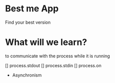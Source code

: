 # Best me App

Find your best version

# What will we learn?

to communicate with the process while it is running

[] process.stdout
[] process.stdin
[] process.on

- Asynchronism
